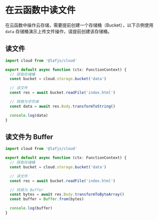 
# 在云函数中读文件

在云函数中操作云存储，需要提前创建一个存储桶（Bucket），以下示例使用 `data` 存储桶演示上传文件操作，请提前创建该存储桶。

## 读文件

```ts
import cloud from '@lafjs/cloud'

export default async function (ctx: FunctionContext) {
  // 获取存储桶
  const bucket = cloud.storage.bucket('data')

  // 读文件
  const res = await bucket.readFile('index.html')

  // 转换为字符串
  const data = await res.Body.transformToString()

  console.log(data)
}
```

## 读文件为 Buffer

```ts
import cloud from '@lafjs/cloud'

export default async function (ctx: FunctionContext) {
  // 获取存储桶
  const bucket = cloud.storage.bucket('data')

  // 读文件
  const res = await bucket.readFile('index.html')

  // 转换为 Buffer
  const bytes = await res.Body.transformToByteArray()
  const buffer = Buffer.from(bytes)

  console.log(buffer)
}
```
